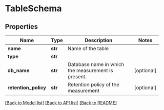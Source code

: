 # TableSchema

## Properties
Name | Type | Description | Notes
------------ | ------------- | ------------- | -------------
**name** | **str** | Name of the table | 
**type** | **str** |  | 
**db_name** | **str** | Database name in which the measurement is present. | [optional] 
**retention_policy** | **str** | Retention policy of the measurement | [optional] 

[[Back to Model list]](../README.md#documentation-for-models) [[Back to API list]](../README.md#documentation-for-api-endpoints) [[Back to README]](../README.md)



